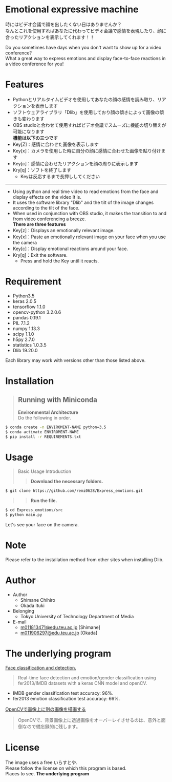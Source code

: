 # Emotional expressive machine
時にはビデオ会議で顔を出したくない日はありませんか？  
なんとこれを使用すればあなたに代わってビデオ会議で感情を表現したり、顔に合ったリアクションを表示してくれます！！  

Do you sometimes have days when you don't want to show up for a video conference?  
What a great way to express emotions and display face-to-face reactions in a video conference for you!  

# Features
* Pythonとリアルタイムビデオを使用してあなたの顔の感情を読み取り、リアクションを表示します  
* ソフトウェアライブラリ「Dlib」を使用しており顔の傾きによって画像の傾きも変わります  
* OBS studioと合わせて使用すればビデオ会議でスムーズに機能の切り替えが可能になります   
 **機能は以下の三つです**
* Key[Z]：感情に合わせた画像を表示します
* Key[x]：カメラを使用した時に自分の顔に感情に合わせた画像を貼り付けます
* Key[c]：感情に合わせたリアクションを顔の周りに表示します
* Kry[q]：ソフトを終了します
  - Keyは反応するまで長押ししてください
---
* Using python and real time video to read emotions from the face and display effects on the video It is.  
* It uses the software library "Dlib" and the tilt of the image changes according to the tilt of the face.  
* When used in conjunction with OBS studio, it makes the transition to and from video conferencing a breeze.  
 **There are three features**
* Key[z]：Displays an emotionally relevant image.
* Key[x]：Paste an emotionally relevant image on your face when you use the camera
* Key[c]：Display emotional reactions around your face.
* Kry[q]：Exit the software.
  - Press and hold the Key until it reacts.


# Requirement
* Python3.5
* keras 2.0.5
* tensorflow 1.1.0
* opencv-python 3.2.0.6
* pandas 0.19.1
* PIL 7.1.2
* numpy 1.13.3
* scipy 1.1.0
* h5py 2.7.0
* statistics 1.0.3.5
* Dlib 19.20.0

Each library may work with versions other than those listed above.

# Installation
>## Running with Miniconda
>**Environmental Architecture**   
>Do the following in order.
~~~  bash
$ conda create -n ENVIROMENT-NAME python=3.5
$ conda activate ENVIROMENT-NAME
$ pip install -r REQUIREMENTS.txt
~~~


# Usage
>Basic Usage Introduction
>>**Download the necessary folders.**
~~~ bash
$ git clone https://github.com/remi0628/Express_emotions.git
~~~
>>**Run the file.**
~~~ bash
$ cd Express_emotions/src
$ python main.py
~~~
Let's see your face on the camera.

# Note
Please refer to the installation method from other sites when installing Dlib.


# Author
* Author
  - Shimane Chihiro
  - Okada Ituki
* Belonging
  - Tokyo University of Technology Department of Media
* E-mail
  - m011813471@edu.teu.ac.jp [Shimane]
  - m011906297@edu.teu.ac.jp [Okada]

# The underlying program
[Face classification and detection.](https://github.com/oarriaga/face_classification)
>Real-time face detection and emotion/gender classification using fer2013/IMDB datasets with a keras CNN model and openCV.  
* IMDB gender classification test accuracy: 96%.  
* fer2013 emotion classification test accuracy: 66%.

[OpenCVで画像上に別の画像を描画する](https://note.com/npaka/n/nddb33be1b782)
>OpenCVで、背景画像上に透過画像をオーバーレイさせるのは、意外と面倒なので備忘録的に残します。

# License
The image uses a free いらすとや.  
Please follow the license on which this program is based.  
Places to see. **The underlying program**
